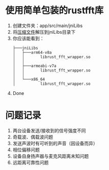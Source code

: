 # 使用简单包装的rustfft库
1. 创建文件夹：app/src/main/jniLibs
2. 将[压缩文件](https://pan.baidu.com/s/1jw0eY33CJlsTDmH_7J28Sw?pwd=mfxf)解压到jniLibs目录下
3. 你应该能看到：
    ```shell
    ├───jniLibs
    │   ├───arm64-v8a
    │   │       librust_fft_wrapper.so
    │   │
    │   ├───armeabi-v7a
    │   │       librust_fft_wrapper.so
    │   │
    │   └───x86_64
    │           librust_fft_wrapper.so
    ```
4. Done


# 问题记录
1. 两台设备发送/接收到的信号强度不同
2. 奇载波、偶载波问题
3. 发送声波时有可听到的声音（因设备而异）
4. 相位偏移问题
5. 设备自身扬声器与麦克风距离未知问题
6. 远距离可靠性问题

